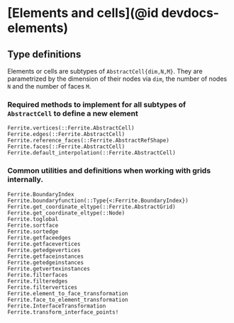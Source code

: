 # [Elements and cells](@id devdocs-elements)

## Type definitions

Elements or cells are subtypes of `AbstractCell{dim,N,M}`. They are parametrized by
the dimension of their nodes via `dim`, the number of nodes `N` and the number
of faces `M`.

### Required methods to implement for all subtypes of `AbstractCell` to define a new element

```@docs
Ferrite.vertices(::Ferrite.AbstractCell)
Ferrite.edges(::Ferrite.AbstractCell)
Ferrite.reference_faces(::Ferrite.AbstractRefShape)
Ferrite.faces(::Ferrite.AbstractCell)
Ferrite.default_interpolation(::Ferrite.AbstractCell)
```

### Common utilities and definitions when working with grids internally.

```@docs
Ferrite.BoundaryIndex
Ferrite.boundaryfunction(::Type{<:Ferrite.BoundaryIndex})
Ferrite.get_coordinate_eltype(::Ferrite.AbstractGrid)
Ferrite.get_coordinate_eltype(::Node)
Ferrite.toglobal
Ferrite.sortface
Ferrite.sortedge
Ferrite.getfaceedges
Ferrite.getfacevertices
Ferrite.getedgevertices
Ferrite.getfaceinstances
Ferrite.getedgeinstances
Ferrite.getvertexinstances
Ferrite.filterfaces
Ferrite.filteredges
Ferrite.filtervertices
Ferrite.element_to_face_transformation
Ferrite.face_to_element_transformation
Ferrite.InterfaceTransformation
Ferrite.transform_interface_points!
```
